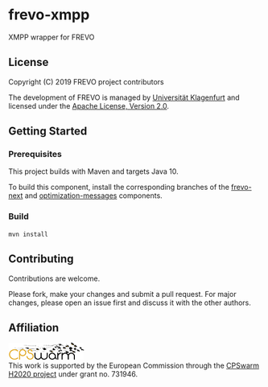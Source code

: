# frevo-xmpp
XMPP wrapper for FREVO

## License
Copyright (C) 2019 FREVO project contributors

The development of FREVO is managed by [Universität Klagenfurt](https://www.aau.at) and licensed under the [Apache License, Version 2.0](https://www.apache.org/licenses/LICENSE-2.0).

## Getting Started
### Prerequisites
This project builds with Maven and targets Java 10.

To build this component, install the corresponding branches of the [frevo-next](https://github.com/cpswarm/frevo-next) and [optimization-messages](https://github.com/cpswarm/optimization-messages) components.

### Build

```
mvn install
```

## Contributing
Contributions are welcome. 

Please fork, make your changes and submit a pull request. For major changes, please open an issue first and discuss it with the other authors.

## Affiliation
![CPSwarm](cpswarm.png)  
This work is supported by the European Commission through the [CPSwarm H2020 project](https://cpswarm.eu) under grant no. 731946.
